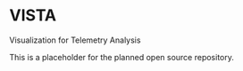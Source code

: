 # VISTA
Visualization for Telemetry Analysis

This is a placeholder for the planned open source repository.
